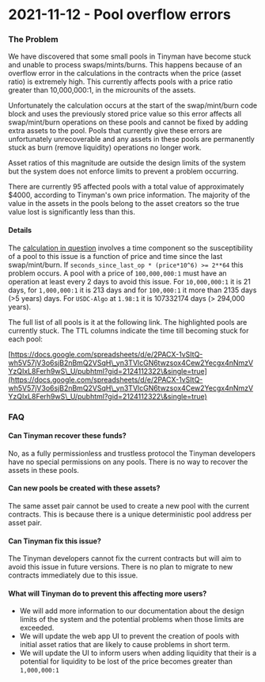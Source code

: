 # 2021-11-12 - Pool overflow errors

### The Problem

We have discovered that some small pools in Tinyman have become stuck and unable to process swaps/mints/burns. This happens because of an overflow error in the calculations in the contracts when the price (asset ratio) is extremely high. This currently affects pools with a price ratio greater than 10,000,000:1, in the microunits of the assets.

Unfortunately the calculation occurs at the start of the swap/mint/burn code block and uses the previously stored price value so this error affects all swap/mint/burn operations on these pools and cannot be fixed by adding extra assets to the pool. Pools that currently give these errors are unfortunately unrecoverable and any assets in these pools are permanently stuck as burn (remove liquidity) operations no longer work.

Asset ratios of this magnitude are outside the design limits of the system but the system does not enforce limits to prevent a problem occurring.

There are currently 95 affected pools with a total value of approximately $4000, according to Tinyman's own price information. The majority of the value in the assets in the pools belong to the asset creators so the true value lost is significantly less than this.

#### Details

The [calculation in question](https://github.com/tinymanorg/tinyman-contracts-v1/blob/main/contracts/validator\_approval.teal#L390) involves a time component so the susceptibility of a pool to this issue is a function of price and time since the last swap/mint/burn. If `seconds_since_last_op * (price*10^6) >= 2**64` this problem occurs. A pool with a price of `100,000,000:1` must have an operation at least every 2 days to avoid this issue. For `10,000,000:1` it is 21 days, for `1,000,000:1` it is 213 days and for `100,000:1` it more than 2135 days (>5 years) days. For `USDC-Algo` at `1.98:1` it is 107332174 days (> 294,000 years).

The full list of all pools is it at the following link. The highlighted pools are currently stuck. The TTL columns indicate the time till becoming stuck for each pool:&#x20;

[https://docs.google.com/spreadsheets/d/e/2PACX-1vSItQ-wh5V57jV3o6sjB2nBmQ2VSqH\_yn3TVlcGN6twzsox4Cew2Yecgx4nNmzVYzQIxL8Ferh9wS\_U/pubhtml?gid=2124112322\&single=true](https://docs.google.com/spreadsheets/d/e/2PACX-1vSItQ-wh5V57jV3o6sjB2nBmQ2VSqH\_yn3TVlcGN6twzsox4Cew2Yecgx4nNmzVYzQIxL8Ferh9wS\_U/pubhtml?gid=2124112322\&single=true)

### FAQ

#### Can Tinyman recover these funds?

No, as a fully permissionless and trustless protocol the Tinyman developers have no special permissions on any pools. There is no way to recover the assets in these pools.

#### Can new pools be created with these assets?

The same asset pair cannot be used to create a new pool with the current contracts. This is because there is a unique deterministic pool address per asset pair.

#### Can Tinyman fix this issue?

The Tinyman developers cannot fix the current contracts but will aim to avoid this issue in future versions. There is no plan to migrate to new contracts immediately due to this issue.

#### What will Tinyman do to prevent this affecting more users?

* We will add more information to our documentation about the design limits of the system and the potential problems when those limits are exceeded.&#x20;
* We will update the web app UI to prevent the creation of pools with initial asset ratios that are likely to cause problems in short term.&#x20;
* We will update the UI to inform users when adding liquidity that their is a potential for liquidity to be lost of the price becomes greater than `1,000,000:1`

